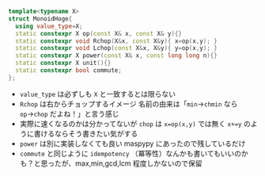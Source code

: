 ```cpp
template<typename X>
struct MonoidHoge{
  using value_type=X;
  static constexpr X op(const X& x, const X& y){}
  static constexpr void Rchop(X&x, const X&y){ x=op(x,y); }
  static constexpr void Lchop(const X&x, X&y){ y=op(x,y); }
  static constexpr X power(const X& x, const long long n){}
  static constexpr X unit(){}
  static constexpr bool commute;
};
```

* ```value_type``` は必ずしも ```X``` と一致するとは限らない  
* ```Rchop``` は右からチョップするイメージ 名前の由来は「```min```→```chmin``` なら ```op```→```chop``` だよね！」と言う感じ  
* 実際に速くなるのかは分かってないが ```chop``` は ```x=op(x,y)``` では無く ```x+=y``` のように書けるならそう書きたい気がする  
* ```power``` は別に実装しなくても良い maspypy にあったので残しているだけ
* ```commute``` と同じように ```idempotency``` （冪等性）なんかも書いてもいいのかも？と思ったが、max,min,gcd,lcm 程度しかないので保留 
